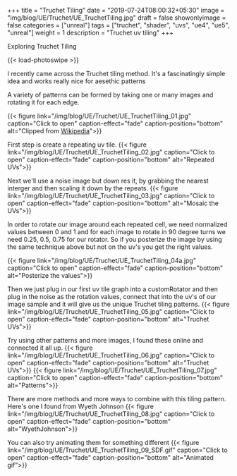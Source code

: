 +++
title = "Truchet Tiling"
date = "2019-07-24T08:00:32+05:30"
image = "img/blog/UE/Truchet/UE_TruchetTiling.jpg"
draft = false
showonlyimage = false
categories = ["unreal"]
tags = ["truchet", "shader", "uvs", "ue4", "ue5", "unreal"]
weight = 1
description = "Truchet uv tiling"
+++

Exploring Truchet Tiling
<!--more-->
{{< load-photoswipe >}}


I recently came across the Truchet tiling method. 
It's a fascinatingly simple idea and works really nice for aesethic patterns

A variety of patterns can be formed by taking one or many images and rotating it for each edge.


{{< figure link="/img/blog/UE/Truchet/UE_TruchetTiling_01.jpg" caption="Click to open" caption-effect="fade" caption-position="bottom" alt="Clipped from [Wikipedia](https://en.wikipedia.org/wiki/Truchet_tiles)">}}

First step is create a repeating uv tile.
{{< figure link="/img/blog/UE/Truchet/UE_TruchetTiling_02.jpg" caption="Click to open" caption-effect="fade" caption-position="bottom" alt="Repeated UVs">}}


Next we'll use a noise image but down res it, by grabbing the nearest interger and then scaling it down by the repeats.
{{< figure link="/img/blog/UE/Truchet/UE_TruchetTiling_03.jpg" caption="Click to open" caption-effect="fade" caption-position="bottom" alt="Mosaic the UVs">}}


In order to rotate our image around each repeated cell, we need normalized values between 0 and 1 and for each image to rotate in 90 degree turns we need 0.25, 0.5, 0.75 for our rotator.
So if you posterize the image by using the same technique above but not on the uv's you get the right values.

{{< figure link="/img/blog/UE/Truchet/UE_TruchetTiling_04a.jpg" caption="Click to open" caption-effect="fade" caption-position="bottom" alt="Posterize the values">}}


Then we just plug in our first uv tile graph into a customRotator and then plug in the noise  as the rotation values, connect that into the uv's of our image sample and it will give us the unique Truchet tiling patterns.
{{< figure link="/img/blog/UE/Truchet/UE_TruchetTiling_05.jpg" caption="Click to open" caption-effect="fade" caption-position="bottom" alt="Truchet UVs">}}

Try using other patterns and more images, I found these online and connected it all up.
{{< figure link="/img/blog/UE/Truchet/UE_TruchetTiling_06.jpg" caption="Click to open" caption-effect="fade" caption-position="bottom" alt="Truchet UVs">}}
{{< figure link="/img/blog/UE/Truchet/UE_TruchetTiling_07.jpg" caption="Click to open" caption-effect="fade" caption-position="bottom" alt="Patterns">}}


There are more methods and more ways to combine with this tiling pattern. Here's one I found from Wyeth Johnson
{{< figure link="/img/blog/UE/Truchet/UE_TruchetTiling_08.jpg" caption="Click to open" caption-effect="fade" caption-position="bottom" alt="WyethJohnson">}}

You can also try animating them for something different
{{< figure link="/img/blog/UE/Truchet/UE_TruchetTiling_09_SDF.gif" caption="Click to open" caption-effect="fade" caption-position="bottom" alt="Animated gif">}}


